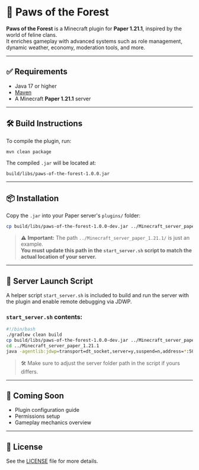 
# 🐾 Paws of the Forest

**Paws of the Forest** is a Minecraft plugin for **Paper 1.21.1**, inspired by the world of feline clans.  
It enriches gameplay with advanced systems such as role management, dynamic weather, economy, moderation tools, and more.

---

## ✅ Requirements

- Java 17 or higher
- [Maven](https://maven.apache.org/)
- A Minecraft **Paper 1.21.1** server

---

## 🛠️ Build Instructions

To compile the plugin, run:

```bash
mvn clean package
```

The compiled `.jar` will be located at:

```
build/libs/paws-of-the-forest-1.0.0.jar
```

---

## 📦 Installation

Copy the `.jar` into your Paper server's `plugins/` folder:

```bash
cp build/libs/paws-of-the-forest-1.0.0-dev.jar ../Minecraft_server_paper_1.21.1/plugins/
```

> ⚠️ **Important:** The path `../Minecraft_server_paper_1.21.1/` is just an example.  
> **You must update this path in the `start_server.sh` script to match the actual location of your server.**

---

## 🚀 Server Launch Script

A helper script `start_server.sh` is included to build and run the server with the plugin and enable remote debugging via JDWP.

### `start_server.sh` contents:

```bash
#!/bin/bash
./gradlew clean build
cp build/libs/paws-of-the-forest-1.0.0-dev.jar ../Minecraft_server_paper_1.21.1/plugins/
cd ../Minecraft_server_paper_1.21.1
java -agentlib:jdwp=transport=dt_socket,server=y,suspend=n,address=*:5005 -jar paper-1.21.1-231.jar nogui
```

> 🛠️ Make sure to adjust the server folder path in the script if yours differs.

---

## 🧭 Coming Soon

- Plugin configuration guide
- Permissions setup
- Gameplay mechanics overview

---

## 📄 License

See the [LICENSE](LICENSE) file for more details.
